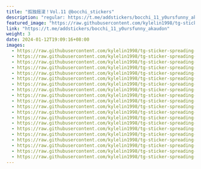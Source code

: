```yaml
---
title: "孤独摇滚！Vol.11 @bocchi_stickers"
description: "regular: https://t.me/addstickers/bocchi_11_y0ursfunny_akaudon"
featured_image: "https://raw.githubusercontent.com/kylelin1998/tg-sticker-spreading-worldwide-images/main/img/8e3e9c66-a884-460e-93f1-83add2b0502b.jpg"
link: "https://t.me/addstickers/bocchi_11_y0ursfunny_akaudon"
weight: 3
date: 2024-01-12T19:09:16+08:00
images:
  - https://raw.githubusercontent.com/kylelin1998/tg-sticker-spreading-worldwide-images/main/img/8e3e9c66-a884-460e-93f1-83add2b0502b.jpg
  - https://raw.githubusercontent.com/kylelin1998/tg-sticker-spreading-worldwide-images/main/img/fd0023b2-fea5-4c26-a03b-2ce806efcd51.jpg
  - https://raw.githubusercontent.com/kylelin1998/tg-sticker-spreading-worldwide-images/main/img/1ff89863-5f56-48cd-b9bd-43e4b0b2f8a6.jpg
  - https://raw.githubusercontent.com/kylelin1998/tg-sticker-spreading-worldwide-images/main/img/d024c372-4c85-45bc-9571-ab788b2df506.jpg
  - https://raw.githubusercontent.com/kylelin1998/tg-sticker-spreading-worldwide-images/main/img/dd86baf9-bc51-4e6b-a59f-6e02888572b9.jpg
  - https://raw.githubusercontent.com/kylelin1998/tg-sticker-spreading-worldwide-images/main/img/3c5cef06-b947-4e6e-9bd6-76e73432e9f8.jpg
  - https://raw.githubusercontent.com/kylelin1998/tg-sticker-spreading-worldwide-images/main/img/8bdeaec2-7bb2-4080-8c79-6702e893cf47.jpg
  - https://raw.githubusercontent.com/kylelin1998/tg-sticker-spreading-worldwide-images/main/img/b06fb94c-ec8d-41a2-8430-73b831a5ab0c.jpg
  - https://raw.githubusercontent.com/kylelin1998/tg-sticker-spreading-worldwide-images/main/img/8db2da06-a3ae-48d7-83a7-e1cc14ee135b.jpg
  - https://raw.githubusercontent.com/kylelin1998/tg-sticker-spreading-worldwide-images/main/img/4abfcb49-2cca-4ebe-8db3-f2f084353b59.jpg
  - https://raw.githubusercontent.com/kylelin1998/tg-sticker-spreading-worldwide-images/main/img/d04704d8-8367-44a1-8f02-4f241a4159f2.jpg
  - https://raw.githubusercontent.com/kylelin1998/tg-sticker-spreading-worldwide-images/main/img/e6139dc9-30e2-40ce-a2f3-0b12315124ef.jpg
  - https://raw.githubusercontent.com/kylelin1998/tg-sticker-spreading-worldwide-images/main/img/a7f2ab1e-f525-43ce-89b3-4173ca75c85d.jpg
  - https://raw.githubusercontent.com/kylelin1998/tg-sticker-spreading-worldwide-images/main/img/dc4dbc2b-7956-48ed-a4e4-4df6e5f45e53.jpg
  - https://raw.githubusercontent.com/kylelin1998/tg-sticker-spreading-worldwide-images/main/img/503c0a1a-fb60-4737-b3b2-a04a68bc5cad.jpg
  - https://raw.githubusercontent.com/kylelin1998/tg-sticker-spreading-worldwide-images/main/img/ac648a54-5b5c-41f9-9597-c7d5602cbb27.jpg
  - https://raw.githubusercontent.com/kylelin1998/tg-sticker-spreading-worldwide-images/main/img/20739ab3-6c8f-407f-ac8e-66cb45dde1b0.jpg
  - https://raw.githubusercontent.com/kylelin1998/tg-sticker-spreading-worldwide-images/main/img/65d6db52-c480-4096-9af4-23ebef6a86bc.jpg
  - https://raw.githubusercontent.com/kylelin1998/tg-sticker-spreading-worldwide-images/main/img/24a69041-1bf7-4fd4-97c8-2dd80fa8eae8.jpg
  - https://raw.githubusercontent.com/kylelin1998/tg-sticker-spreading-worldwide-images/main/img/ee207648-4907-4a36-8ca8-79948f93d76f.jpg
---
```

